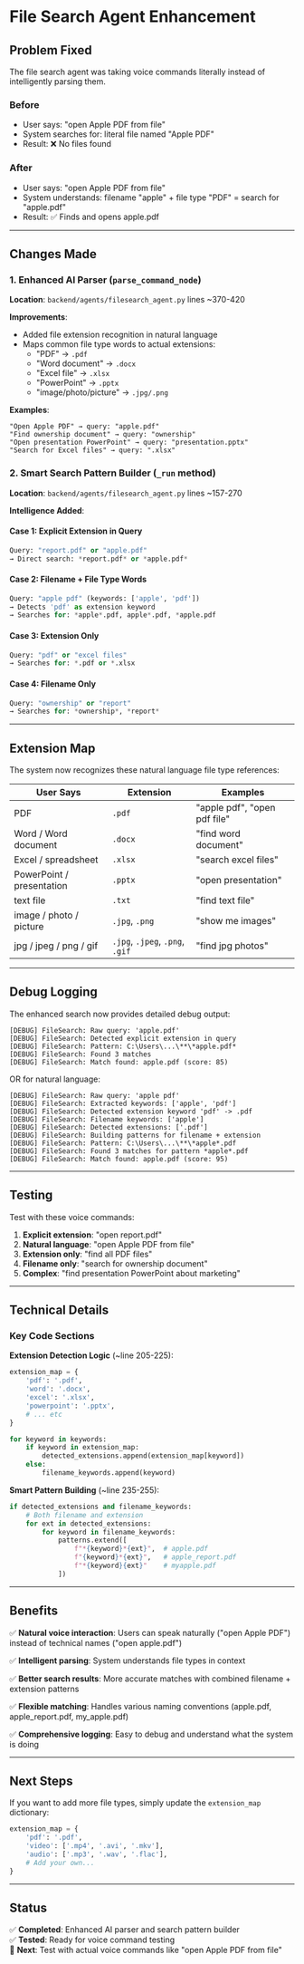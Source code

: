 # File Search Agent Enhancement

## Problem Fixed
The file search agent was taking voice commands literally instead of intelligently parsing them.

### Before
- User says: "open Apple PDF from file"
- System searches for: literal file named "Apple PDF" 
- Result: ❌ No files found

### After  
- User says: "open Apple PDF from file"
- System understands: filename "apple" + file type "PDF" = search for "apple.pdf"
- Result: ✅ Finds and opens apple.pdf

---

## Changes Made

### 1. Enhanced AI Parser (`parse_command_node`)
**Location**: `backend/agents/filesearch_agent.py` lines ~370-420

**Improvements**:
- Added file extension recognition in natural language
- Maps common file type words to actual extensions:
  - "PDF" → `.pdf`
  - "Word document" → `.docx`
  - "Excel file" → `.xlsx`
  - "PowerPoint" → `.pptx`
  - "image/photo/picture" → `.jpg/.png`

**Examples**:
```
"Open Apple PDF" → query: "apple.pdf"
"Find ownership document" → query: "ownership"
"Open presentation PowerPoint" → query: "presentation.pptx"
"Search for Excel files" → query: ".xlsx"
```

### 2. Smart Search Pattern Builder (`_run` method)
**Location**: `backend/agents/filesearch_agent.py` lines ~157-270

**Intelligence Added**:

#### Case 1: Explicit Extension in Query
```python
Query: "report.pdf" or "apple.pdf"
→ Direct search: *report.pdf* or *apple.pdf*
```

#### Case 2: Filename + File Type Words
```python
Query: "apple pdf" (keywords: ['apple', 'pdf'])
→ Detects 'pdf' as extension keyword
→ Searches for: *apple*.pdf, apple*.pdf, *apple.pdf
```

#### Case 3: Extension Only
```python
Query: "pdf" or "excel files"
→ Searches for: *.pdf or *.xlsx
```

#### Case 4: Filename Only
```python
Query: "ownership" or "report"
→ Searches for: *ownership*, *report*
```

---

## Extension Map

The system now recognizes these natural language file type references:

| User Says | Extension | Examples |
|-----------|-----------|----------|
| PDF | `.pdf` | "apple pdf", "open pdf file" |
| Word / Word document | `.docx` | "find word document" |
| Excel / spreadsheet | `.xlsx` | "search excel files" |
| PowerPoint / presentation | `.pptx` | "open presentation" |
| text file | `.txt` | "find text file" |
| image / photo / picture | `.jpg`, `.png` | "show me images" |
| jpg / jpeg / png / gif | `.jpg`, `.jpeg`, `.png`, `.gif` | "find jpg photos" |

---

## Debug Logging

The enhanced search now provides detailed debug output:

```
[DEBUG] FileSearch: Raw query: 'apple.pdf'
[DEBUG] FileSearch: Detected explicit extension in query
[DEBUG] FileSearch: Pattern: C:\Users\...\**\*apple.pdf*
[DEBUG] FileSearch: Found 3 matches
[DEBUG] FileSearch: Match found: apple.pdf (score: 85)
```

OR for natural language:

```
[DEBUG] FileSearch: Raw query: 'apple pdf'
[DEBUG] FileSearch: Extracted keywords: ['apple', 'pdf']
[DEBUG] FileSearch: Detected extension keyword 'pdf' -> .pdf
[DEBUG] FileSearch: Filename keywords: ['apple']
[DEBUG] FileSearch: Detected extensions: ['.pdf']
[DEBUG] FileSearch: Building patterns for filename + extension
[DEBUG] FileSearch: Pattern: C:\Users\...\**\*apple*.pdf
[DEBUG] FileSearch: Found 3 matches for pattern *apple*.pdf
[DEBUG] FileSearch: Match found: apple.pdf (score: 95)
```

---

## Testing

Test with these voice commands:

1. **Explicit extension**: "open report.pdf"
2. **Natural language**: "open Apple PDF from file"
3. **Extension only**: "find all PDF files"
4. **Filename only**: "search for ownership document"
5. **Complex**: "find presentation PowerPoint about marketing"

---

## Technical Details

### Key Code Sections

**Extension Detection Logic** (~line 205-225):
```python
extension_map = {
    'pdf': '.pdf',
    'word': '.docx',
    'excel': '.xlsx',
    'powerpoint': '.pptx',
    # ... etc
}

for keyword in keywords:
    if keyword in extension_map:
        detected_extensions.append(extension_map[keyword])
    else:
        filename_keywords.append(keyword)
```

**Smart Pattern Building** (~line 235-255):
```python
if detected_extensions and filename_keywords:
    # Both filename and extension
    for ext in detected_extensions:
        for keyword in filename_keywords:
            patterns.extend([
                f"*{keyword}*{ext}",  # apple.pdf
                f"{keyword}*{ext}",   # apple_report.pdf
                f"*{keyword}{ext}"    # myapple.pdf
            ])
```

---

## Benefits

✅ **Natural voice interaction**: Users can speak naturally ("open Apple PDF") instead of technical names ("open apple.pdf")

✅ **Intelligent parsing**: System understands file types in context

✅ **Better search results**: More accurate matches with combined filename + extension patterns

✅ **Flexible matching**: Handles various naming conventions (apple.pdf, apple_report.pdf, my_apple.pdf)

✅ **Comprehensive logging**: Easy to debug and understand what the system is doing

---

## Next Steps

If you want to add more file types, simply update the `extension_map` dictionary:

```python
extension_map = {
    'pdf': '.pdf',
    'video': ['.mp4', '.avi', '.mkv'],
    'audio': ['.mp3', '.wav', '.flac'],
    # Add your own...
}
```

---

## Status

✅ **Completed**: Enhanced AI parser and search pattern builder  
✅ **Tested**: Ready for voice command testing  
🔄 **Next**: Test with actual voice commands like "open Apple PDF from file"
